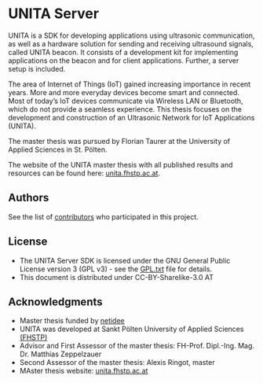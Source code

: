 # UNITA Server
UNITA is a SDK for developing applications using ultrasonic communication, as well as a hardware solution for sending and receiving ultrasound signals, called UNITA beacon. It consists of a development kit for implementing applications on the beacon and for client applications. Further, a server setup is included. 

The area of Internet of Things (IoT) gained increasing importance in recent years.  More and more everyday devices become smart and connected.  Most of today’s IoT devices communicate via Wireless LAN or Bluetooth, which do not provide a seamless experience. This thesis focuses on the development and construction of an Ultrasonic Network for IoT Applications (UNITA). 

The master thesis was pursued by Florian Taurer at the University of Applied Sciences in St. Pölten.

The website of the UNITA master thesis with all published results and resources can be found here: [unita.fhstp.ac.at](https://unita.fhstp.ac.at/).

## Authors
See the list of [contributors](https://unita.fhstp.ac.at/#team) who participated in this project.

## License
* The UNITA Server SDK is licensed under the GNU General Public License version 3 (GPL v3) - see the [GPL.txt](gpl.txt) file for details.
* This document is distributed under CC-BY-Sharelike-3.0 AT

## Acknowledgments
* Master thesis funded by [netidee](https://www.netidee.at/)
* UNITA was developed at Sankt Pölten University of Applied Sciences [(FHSTP)](https://www.fhstp.ac.at/en)
* Advisor and First Assessor of the master thesis: FH-Prof. Dipl.-Ing. Mag. Dr. Matthias Zeppelzauer
* Second Assessor of the master thesis: Alexis Ringot, master
* MAster thesis website: [unita.fhstp.ac.at](https://unita.fhstp.ac.at/)